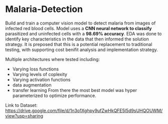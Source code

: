 # Malaria-Detection
Build and train a computer vision model to detect malaria from images of infected red blood cells. Model uses a **CNN neural network to classify** parasitized and uninfected cells with a **98.69% accuracy**. EDA was done to identify key characteristics in the data that then informed the solution strategy. It is preposed that this is a potential replacement to traditional testing, with supporting cost benifit analysis and implementation strategy. 

Multiple architectures where tested including:
* Varying loss functions
* Varying levels of coplexity
* Varying activation functions
* data augmentation
* transfer learning 
From there the most best model was hyper parameterized to optimize performance.

Link to Dataset:
https://drive.google.com/file/d/1n3o1Xghpy9ufZwHkQFE5l5d9sUHQOUWM/view?usp=sharing
